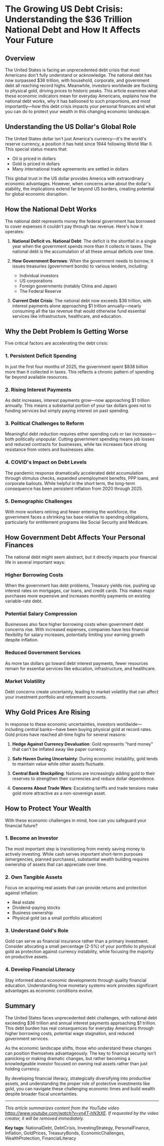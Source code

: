 # The Growing US Debt Crisis: Understanding the $36 Trillion National Debt and How It Affects Your Future

## Overview

The United States is facing an unprecedented debt crisis that most Americans don't fully understand or acknowledge. The national debt has now surpassed $36 trillion, with household, corporate, and government debt all reaching record highs. Meanwhile, investors worldwide are flocking to physical gold, driving prices to historic peaks. This article examines what these economic indicators mean for everyday Americans, explains how the national debt works, why it has ballooned to such proportions, and most importantly—how this debt crisis impacts your personal finances and what you can do to protect your wealth in this changing economic landscape.

## Understanding the US Dollar's Global Role

The United States dollar isn't just America's currency—it's the world's reserve currency, a position it has held since 1944 following World War II. This special status means that:

- Oil is priced in dollars
- Gold is priced in dollars
- Many international trade agreements are settled in dollars

This global trust in the US dollar provides America with extraordinary economic advantages. However, when concerns arise about the dollar's stability, the implications extend far beyond US borders, creating potential for global economic disruption.

## How the National Debt Works

The national debt represents money the federal government has borrowed to cover expenses it couldn't pay through tax revenue. Here's how it operates:

1. **National Deficit vs. National Debt**: The deficit is the shortfall in a single year when the government spends more than it collects in taxes. The national debt is the accumulation of all these annual deficits over time.

2. **How Government Borrows**: When the government needs to borrow, it issues treasuries (government bonds) to various lenders, including:
   - Individual investors
   - US corporations
   - Foreign governments (notably China and Japan)
   - The Federal Reserve

3. **Current Debt Crisis**: The national debt now exceeds $36 trillion, with interest payments alone approaching $1 trillion annually—nearly consuming all the tax revenue that would otherwise fund essential services like infrastructure, healthcare, and education.

## Why the Debt Problem Is Getting Worse

Five critical factors are accelerating the debt crisis:

### 1. Persistent Deficit Spending
In just the first four months of 2025, the government spent $838 billion more than it collected in taxes. This reflects a chronic pattern of spending far beyond available resources.

### 2. Rising Interest Payments
As debt increases, interest payments grow—now approaching $1 trillion annually. This means a substantial portion of your tax dollars goes not to funding services but simply paying interest on past spending.

### 3. Political Challenges to Reform
Meaningful debt reduction requires either spending cuts or tax increases—both politically unpopular. Cutting government spending means job losses and reduced contracts for businesses, while tax increases face strong resistance from voters and businesses alike.

### 4. COVID's Impact on Debt Levels
The pandemic response dramatically accelerated debt accumulation through stimulus checks, expanded unemployment benefits, PPP loans, and corporate bailouts. While helpful in the short term, the long-term consequence has been persistent inflation from 2020 through 2025.

### 5. Demographic Challenges
With more workers retiring and fewer entering the workforce, the government faces a shrinking tax base relative to spending obligations, particularly for entitlement programs like Social Security and Medicare.

## How Government Debt Affects Your Personal Finances

The national debt might seem abstract, but it directly impacts your financial life in several important ways:

### Higher Borrowing Costs
When the government has debt problems, Treasury yields rise, pushing up interest rates on mortgages, car loans, and credit cards. This makes major purchases more expensive and increases monthly payments on existing variable-rate debt.

### Potential Salary Compression
Businesses also face higher borrowing costs when government debt concerns rise. With increased expenses, companies have less financial flexibility for salary increases, potentially limiting your earning growth despite inflation.

### Reduced Government Services
As more tax dollars go toward debt interest payments, fewer resources remain for essential services like education, infrastructure, and healthcare.

### Market Volatility
Debt concerns create uncertainty, leading to market volatility that can affect your investment portfolio and retirement accounts.

## Why Gold Prices Are Rising

In response to these economic uncertainties, investors worldwide—including central banks—have been buying physical gold at record rates. Gold prices have reached all-time highs for several reasons:

1. **Hedge Against Currency Devaluation**: Gold represents "hard money" that can't be inflated away like paper currency.

2. **Safe Haven During Uncertainty**: During economic instability, gold tends to maintain value while other assets fluctuate.

3. **Central Bank Stockpiling**: Nations are increasingly adding gold to their reserves to strengthen their currencies and reduce dollar dependence.

4. **Concerns About Trade Wars**: Escalating tariffs and trade tensions make gold more attractive as a non-sovereign asset.

## How to Protect Your Wealth

With these economic challenges in mind, how can you safeguard your financial future?

### 1. Become an Investor
The most important step is transitioning from merely saving money to actively investing. While cash serves important short-term purposes (emergencies, planned purchases), substantial wealth building requires ownership of assets that can appreciate over time.

### 2. Own Tangible Assets
Focus on acquiring real assets that can provide returns and protection against inflation:
- Real estate
- Dividend-paying stocks
- Business ownership
- Physical gold (as a small portfolio allocation)

### 3. Understand Gold's Role
Gold can serve as financial insurance rather than a primary investment. Consider allocating a small percentage (2-5%) of your portfolio to physical gold as protection against currency instability, while focusing the majority on productive assets.

### 4. Develop Financial Literacy
Stay informed about economic developments through quality financial education. Understanding how monetary systems work provides significant advantages as economic conditions evolve.

## Summary

The United States faces unprecedented debt challenges, with national debt exceeding $36 trillion and annual interest payments approaching $1 trillion. This debt burden has real consequences for everyday Americans through higher borrowing costs, potential wage stagnation, and reduced government services.

As the economic landscape shifts, those who understand these changes can position themselves advantageously. The key to financial security isn't panicking or making dramatic changes, but rather becoming a knowledgeable investor focused on owning real assets rather than just holding currency.

By developing financial literacy, strategically diversifying into productive assets, and understanding the proper role of protective investments like gold, you can navigate these challenging economic times and build wealth despite broader fiscal uncertainties.

---

*This article summarizes content from the YouTube video https://www.youtube.com/watch?v=vn4T-hN3tXE. If requested by the video creator, it will be removed immediately.*

**Key tags**: NationalDebt, DebtCrisis, InvestingStrategy, PersonalFinance, Inflation, GoldPrices, TreasuryBonds, EconomicChallenges, WealthProtection, FinancialLiteracy